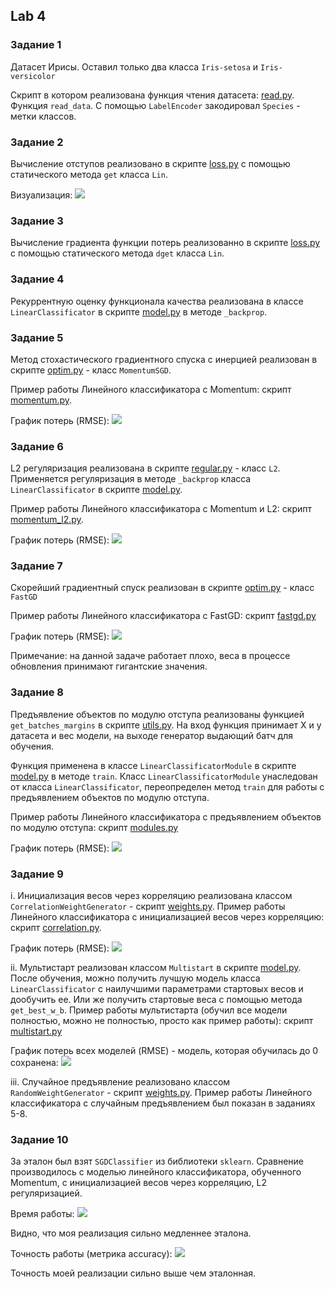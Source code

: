 ## Lab 4

### Задание 1
Датасет Ирисы.
Оставил только два класса `Iris-setosa` и `Iris-versicolor`

Скрипт в котором реализована функция чтения датасета: [read.py](./source/read.py). Функция `read_data`. С помощью `LabelEncoder` закодировал `Species` - метки классов.

### Задание 2

Вычисление отступов реализовано в скрипте [loss.py](./source/core/loss.py) с помощью статического метода `get` класса `Lin`.

Визуализация:
![](./img/margins.png)

### Задание 3
Вычисление градиента функции потерь реализованно в скрипте [loss.py](./source/core/loss.py) с помощью статического метода `dget` класса `Lin`.

### Задание 4
Рекуррентную оценку функционала качества реализована в классе `LinearClassificator` в скрипте [model.py](./source/core/model.py) в методе `_backprop`.

### Задание 5
Метод стохастического градиентного спуска с инерцией реализован в скрипте [optim.py](./source/core/optim.py) - класс `MomentumSGD`.

Пример работы Линейного классификатора с Momentum: скрипт [momentum.py](./source/momentum.py).

График потерь (RMSE):
![](./img/momentum.png)

### Задание 6
L2 регуляризация реализована в скрипте [regular.py](./source/core/regular.py) - класс `L2`. Применяется регуляризация в методе `_backprop` класса `LinearClassificator` в скрипте [model.py](./source/core/model.py).

Пример работы Линейного классификатора с Momentum и L2: скрипт [momentum_l2.py](./source/momentum_l2.py).

График потерь (RMSE):
![](./img/l2.png)

### Задание 7
Cкорейший градиентный спуск реализован в скрипте [optim.py](./source/core/optim.py) - класс `FastGD`

Пример работы Линейного классификатора с FastGD: скрипт [fastgd.py](./source/fastgd.py)

График потерь (RMSE):
![](./img/fast.png)

Примечание: на данной задаче работает плохо, веса в процессе обновления принимают гигантские значения.

### Задание 8
Предъявление объектов по модулю отступа реализованы функцией `get_batches_margins` в скрипте [utils.py](./source/core/utils.py). На вход функция принимает X и y датасета и вес модели, на выходе генератор выдающий батч для обучения.

Функция применена в классе `LinearClassificatorModule` в скрипте [model.py](./source/core/model.py) в методе `train`. Класс `LinearClassificatorModule` унаследован от класса `LinearClassificator`, переопределен метод `train` для работы с предъявлением объектов по модулю отступа.

Пример работы Линейного классификатора с предъявлением объектов по модулю отступа: скрипт [modules.py](./source/modules.py)

График потерь (RMSE):
![](./img/module.png)

### Задание 9
i. Инициализация весов через корреляцию реализована классом `CorrelationWeightGenerator` - скрипт [weights.py](./source/core/weights.py). Пример работы Линейного классификатора с инициализацией весов через корреляцию: скрипт [correlation.py](./source/correlation.py).

График потерь (RMSE):
![](./img/cor.png)

ii. Мультистарт реализован классом `Multistart` в скрипте [model.py](./source/core/model.py). После обучения, можно получить лучшую модель класса `LinearClassificator` с наилучшими параметрами стартовых весов и дообучить ее. Или же получить стартовые веса с помощью метода `get_best_w_b`. Пример работы мультистарта (обучил все модели полностью, можно не полностью, просто как пример работы): скрипт [multistart.py](./source/multistart.py)

График потерь всех моделей (RMSE) - модель, которая обучилась до 0 сохранена:
![](./img/multi.png)

iii. Случайное предъявление реализовано классом `RandomWeightGenerator` - скрипт [weights.py](./source/core/weights.py). Пример работы Линейного классификатора с случайным предъявлением был показан в заданиях 5-8.

### Задание 10
За эталон был взят `SGDClassifier` из библиотеки `sklearn`. Сравнение производилось с моделью линейного классификатора, обученного Momentum, с инициализацией весов через корреляцию, L2 регуляризацией.

Время работы:
![](./img/metrics_time.png)

Видно, что моя реализация сильно медленнее эталона.

Точность работы (метрика accuracy):
![](./img/metrics_acc.png)

Точность моей реализации сильно выше чем эталонная.